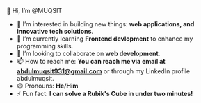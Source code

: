  👋 Hi, I’m @MUQSIT
- 👀 I’m interested in building new things: **web applications, and innovative tech solutions**.
- 🌱 I’m currently learning **Frontend devlopment** to enhance my programming skills.
- 💞️ I’m looking to collaborate on **web development**.
- 📫 How to reach me: **You can reach me via email at abdulmuqsit931@gmail.com** or through my LinkedIn profile abdulmuqsit.
- 😄 Pronouns: **He/Him** 
- ⚡ Fun fact: **I can solve a Rubik's Cube in under two minutes!** 


<!---
MUQSIT-09/MUQSIT-09 is a ✨ special ✨ repository because its `README.md` (this file) appears on your GitHub profile.
You can click the Preview link to take a look at your changes.
--->
